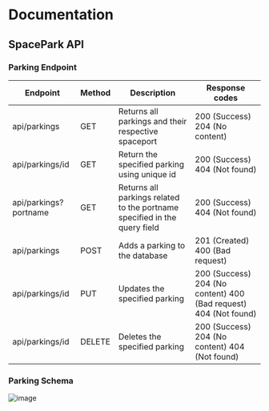 # Documentation

## SpacePark API

### Parking Endpoint
| Endpoint              | Method | Description                                                                | Response codes                                                   |
|-----------------------|--------|----------------------------------------------------------------------------|------------------------------------------------------------------|
| api/parkings          | GET    | Returns all parkings and their respective spaceport                        | 200 (Success) 204 (No content)                                   |
| api/parkings/id       | GET    | Return the specified parking using unique id                               | 200 (Success) 404 (Not found)                                    |
| api/parkings?portname | GET    | Returns all parkings related to the portname  specified in the query field | 200 (Success) 404 (Not found)                                    |
| api/parkings          | POST   | Adds a parking to  the database                                            | 201 (Created) 400 (Bad request)                                  |
| api/parkings/id       | PUT    | Updates the specified parking                                              | 200 (Success) 204 (No content) 400 (Bad request) 404 (Not found) |
| api/parkings/id       | DELETE | Deletes the specified parking                                              | 200 (Success) 204 (No content) 404 (Not found)                   |

### Parking Schema
![image](https://user-images.githubusercontent.com/58253756/116851473-b0b4b400-abf2-11eb-8bc4-d03eec248877.png)

